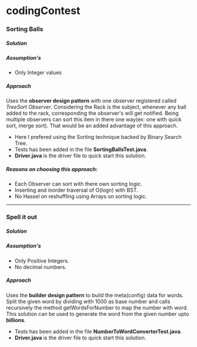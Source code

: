 # codingContest
### Sorting Balls 
##### Solution
##### Assumption's
* Only Integer values 
##### Approach
 Uses the **observer design pattern**  with one observer registered called *TreeSort Observer*. Considering the Rack is the subject,  whenever any ball added to the rack, corresponding the observer's will get notified. 
 Being multiple observers can sort this item in there one way(ex: one with quick sort, merge sort). That would be an added advantage of this approach.

 * Here I prefered using the Sorting technique backed by Binary Search Tree.
 * Tests has been added in the file **SortingBallsTest.java**.
 * **Driver.java** is the driver file to quick start this solution.
 
##### Reasons on choosing this approach:
 * Each Observer can sort with there own sorting logic.
 * Inserting and inorder traversal of O(logn) with BST.
 * No Hassel on reshuffling using Arrays on sorting logic.

---

### Spell it out 
##### Solution

##### Assumption's
* Only Positive Integers.
* No decimal numbers.

##### Approach

Uses the **builder design pattern**  to build the meta(config) data for words.
Split the given word by dividing with 1000 as base number and calls recursively the method getWordsForNumber to map the number with word. 
This solution can be used to generate the word from the given number upto **billions**.
 * Tests has been added in the file **NumberToWordConverterTest.java**.
 * **Driver.java** is the driver file to quick start this solution.
 

